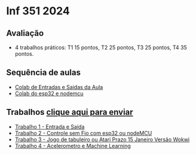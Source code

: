 # Inf 351 2024

## Avaliação 

*  4 trabalhos práticos: T1 15 pontos, T2 25 pontos, T3 25 pontos, T4 35 pontos.

## Sequência de aulas

* [Colab de Entradas e Saidas da Aula](https://colab.research.google.com/drive/1BrGZIr6l4ZAMlwAdqG5CZ6QGqvDdO6w9?usp=sharing)
* [Colab do esp32 e nodemcu](https://colab.research.google.com/drive/1SUyeAbYhauY4kHgHhbW620ODX-0vWVwj?usp=sharing)


## Trabalhos [clique aqui para enviar](https://forms.gle/yPibW7QpcAq9NwXL7)

* [Trabalho 1 - Entrada e Saída](https://colab.research.google.com/drive/1TIxAmdQ52vNYV4qBJ-gy8N7VZf5E1Iuf?usp=sharing)
* [Trabalho 2 - Controle sem Fio com esp32 ou nodeMCU](https://github.com/arduinoufv/inf351/blob/master/2024/trabalho3.md)
* [Trabalho 3 - Jogo de tabuleiro ou Atari Prazo 15 Janeiro Versão Wokwi](https://github.com/arduinoufv/inf351/blob/master/2024/Trabalho2.md)
* [Trabalho 4 - Acelerometro e Machine Learning]()

